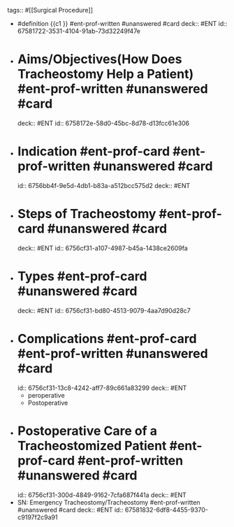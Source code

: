 tags:: #[[Surgical Procedure]]

- #definition {{c1 }} #ent-prof-written #unanswered #card
  deck:: #ENT
  id:: 67581722-3531-4104-91ab-73d32249f47e
- # Aims/Objectives(How Does Tracheostomy Help a Patient) #ent-prof-written #unanswered #card
  deck:: #ENT
  id:: 6758172e-58d0-45bc-8d78-d13fcc61e306
- # Indication #ent-prof-card #ent-prof-written #unanswered #card
  id:: 6756bb4f-9e5d-4db1-b83a-a512bcc575d2
  deck:: #ENT
- # Steps of Tracheostomy #ent-prof-card #unanswered #card
  deck:: #ENT
  id:: 6756cf31-a107-4987-b45a-1438ce2609fa
- # Types #ent-prof-card #unanswered #card
  deck:: #ENT
  id:: 6756cf31-bd80-4513-9079-4aa7d90d28c7
- # Complications #ent-prof-card #ent-prof-written #unanswered #card
  id:: 6756cf31-13c8-4242-aff7-89c661a83299
  deck:: #ENT
	- peroperative
	- Postoperative
- # Postoperative Care of a Tracheostomized Patient #ent-prof-card #ent-prof-written #unanswered #card
  id:: 6756cf31-300d-4849-9162-7cfa687f441a
  deck:: #ENT
- SN: Emergency Tracheostomy/Tracheostomy #ent-prof-written #unanswered #card
  deck:: #ENT
  id:: 67581832-6df8-4455-9370-c9197f2c9a91
